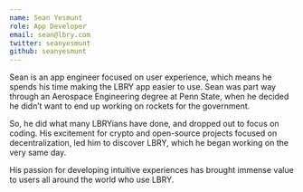 ```yaml
---
name: Sean Yesmunt
role: App Developer
email: sean@lbry.com
twitter: seanyesmunt
github: seanyesmunt
---
```


Sean is an app engineer focused on user experience, which means he spends his time making the LBRY app easier to use. Sean was part way through an Aerospace Engineering degree at Penn State, when he decided he didn’t want to end up working on rockets for the government.

So, he did what many LBRYians have done, and dropped out to focus on coding. His excitement for crypto and open-source projects focused on decentralization, led him to discover LBRY, which he began working on the very same day.

His passion for developing intuitive experiences has brought immense value to users all around the world who use LBRY.
